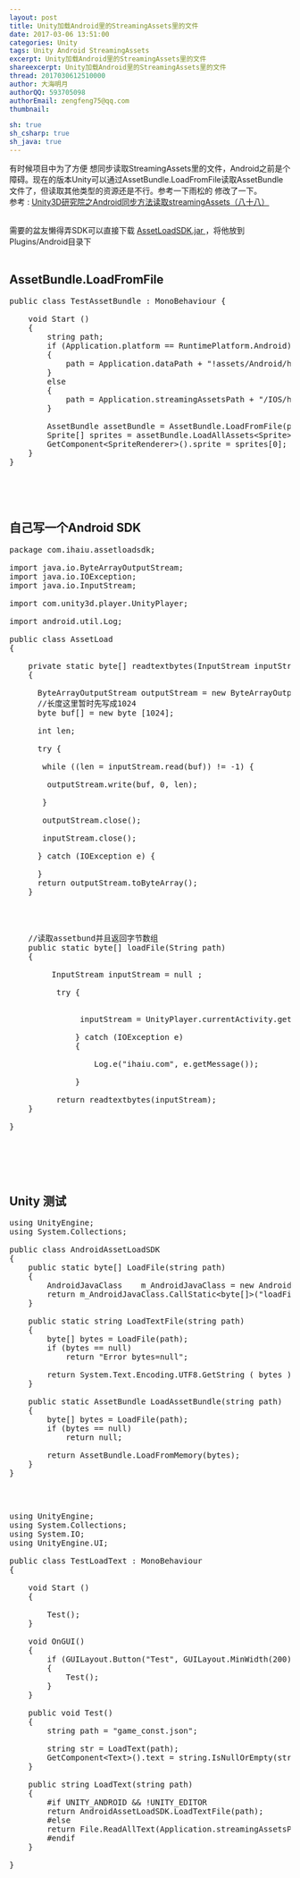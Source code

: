 ```yaml
---
layout: post
title: Unity加载Android里的StreamingAssets里的文件
date: 2017-03-06 13:51:00
categories: Unity
tags: Unity Android StreamingAssets
excerpt: Unity加载Android里的StreamingAssets里的文件
shareexcerpt: Unity加载Android里的StreamingAssets里的文件
thread: 2017030612510000
author: 大海明月
authorQQ: 593705098
authorEmail: zengfeng75@qq.com
thumbnail:

sh: true
sh_csharp: true
sh_java: true
---
```

有时候项目中为了方便 想同步读取StreamingAssets里的文件，Android之前是个障碍。现在的版本Unity可以通过AssetBundle.LoadFromFile读取AssetBundle文件了，但读取其他类型的资源还是不行。参考一下雨松的 修改了一下。<br>
参考 : <a href="http://www.xuanyusong.com/archives/4033" target="_blank">Unity3D研究院之Android同步方法读取streamingAssets（八十八） </a> <br><br>

需要的盆友懒得弄SDK可以直接下载 <a href="/assets/down/AssetLoadSDK.jar" target="_blank"> AssetLoadSDK.jar </a> ，将他放到Plugins/Android目录下<br><br>


<h2 class="nav1">AssetBundle.LoadFromFile </h2>


<pre class="brush: csharp; ">
public class TestAssetBundle : MonoBehaviour {

	void Start () 
    {
        string path;
        if (Application.platform == RuntimePlatform.Android)
        {
            path = Application.dataPath + &quot;!assets/Android/hero_20001-assetbundle&quot;;
        }
        else
        {
            path = Application.streamingAssetsPath + &quot;/IOS/hero_20001-assetbundle&quot;;
        }

        AssetBundle assetBundle = AssetBundle.LoadFromFile(path);
        Sprite[] sprites = assetBundle.LoadAllAssets&lt;Sprite&gt;();
        GetComponent&lt;SpriteRenderer&gt;().sprite = sprites[0];
	}
}

</pre>


<br><br>



<h2 class="nav1">自己写一个Android SDK </h2>

<pre class="brush: java; ">
package com.ihaiu.assetloadsdk;

import java.io.ByteArrayOutputStream;
import java.io.IOException;
import java.io.InputStream;

import com.unity3d.player.UnityPlayer;

import android.util.Log;

public class AssetLoad 
{

    private static byte[] readtextbytes(InputStream inputStream) 
	{
 
	  ByteArrayOutputStream outputStream = new ByteArrayOutputStream();
	  //长度这里暂时先写成1024
	  byte buf[] = new byte [1024];
 
	  int len;
 
	  try {
 
	   while ((len = inputStream.read(buf)) != -1) {
 
	    outputStream.write(buf, 0, len);
 
	   }
 
	   outputStream.close();
 
	   inputStream.close();
 
	  } catch (IOException e) {
 
	  }
	  return outputStream.toByteArray();
	}
	
	
 
	
	//读取assetbund并且返回字节数组
	public static byte[] loadFile(String path)
	{
	
		 InputStream inputStream = null ;
		 
		  try {

 
			   inputStream = UnityPlayer.currentActivity.getAssets().open(path);
 
			  } catch (IOException e) 
			  {
 
				  Log.e("ihaiu.com", e.getMessage());
 
			  }
 
		  return readtextbytes(inputStream);
	}
	
}


</pre>


<br><br>



<h2 class="nav1">Unity 测试 </h2>

<pre class="brush: csharp; ">
using UnityEngine;
using System.Collections;

public class AndroidAssetLoadSDK 
{
    public static byte[] LoadFile(string path)
    {
        AndroidJavaClass    m_AndroidJavaClass = new AndroidJavaClass(&quot;com.ihaiu.assetloadsdk.AssetLoad&quot;);
        return m_AndroidJavaClass.CallStatic&lt;byte[]&gt;(&quot;loadFile&quot;, path);
    }

    public static string LoadTextFile(string path)
    {
        byte[] bytes = LoadFile(path);
        if (bytes == null)
            return &quot;Error bytes=null&quot;;
        
        return System.Text.Encoding.UTF8.GetString ( bytes );
    }

    public static AssetBundle LoadAssetBundle(string path)
    {
        byte[] bytes = LoadFile(path);
        if (bytes == null)
            return null;
        
        return AssetBundle.LoadFromMemory(bytes);
    }
}

</pre>
<br>

<pre class="brush: csharp; ">
using UnityEngine;
using System.Collections;
using System.IO;
using UnityEngine.UI;

public class TestLoadText : MonoBehaviour
{

	void Start () 
    {
        
        Test();
	}

    void OnGUI()
    {
        if (GUILayout.Button(&quot;Test&quot;, GUILayout.MinWidth(200), GUILayout.MinHeight(100)))
        {
            Test();
        }
    }

    public void Test()
    {
        string path = &quot;game_const.json&quot;;

        string str = LoadText(path);
        GetComponent&lt;Text&gt;().text = string.IsNullOrEmpty(str) ? &quot;Load Empty&quot; : str;
    }

    public string LoadText(string path)
    {
        #if UNITY_ANDROID && !UNITY_EDITOR
        return AndroidAssetLoadSDK.LoadTextFile(path);
        #else
        return File.ReadAllText(Application.streamingAssetsPath + &quot;/&quot; +  path);
        #endif
    }
	
}


</pre>

<br>

